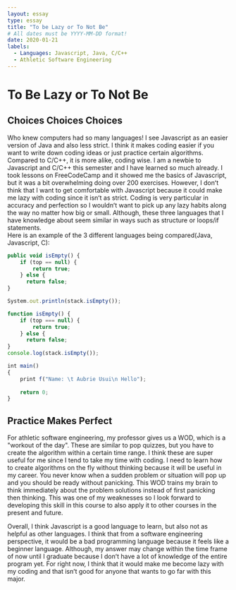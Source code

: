 ```yaml
---
layout: essay
type: essay
title: "To be Lazy or To Not Be"
# All dates must be YYYY-MM-DD format!
date: 2020-01-21
labels:
  - Languages: Javascript, Java, C/C++
  - Athletic Software Engineering
---
```


# To Be Lazy or To Not Be

## Choices Choices Choices

Who knew computers had so many languages!  I see Javascript as an easier version of Java and also less strict.  I think it makes coding easier if you want to write down coding ideas or just practice certain algorithms.  Compared to C/C++, it is more alike, coding wise.  I am a newbie to Javascript and C/C++ this semester and I have learned so much already.  I took lessons on FreeCodeCamp and it showed me the basics of Javascript, but it was a bit overwhelming doing over 200 exercises. However, I donʻt think that I want to get comfortable with Javascript because it could make me lazy with coding since it isnʻt as strict.  Coding is very particular in accuracy and perfection so I wouldnʻt want to pick up any lazy habits along the way no matter how big or small. Although, these three languages that I have knowledge about seem similar in ways such as structure or loops/if statements.   
Here is an example of the 3 different languages being compared(Java, Javascript, C):

```js
public void isEmpty() {
    if (top == null) {
        return true;
    } else {
      return false;
}

System.out.println(stack.isEmpty());
```
```js
function isEmpty() {
    if (top === null) {
        return true;
    } else {
      return false;
}
console.log(stack.isEmpty());
```
```js
int main() 
{
    print f("Name: \t Aubrie Usui\n Hello");
    
    return 0;
}
```

## Practice Makes Perfect

For athletic software engineering, my professor gives us a WOD, which is a "workout of the day".  These are similar to pop quizzes, but you have to create the algorithm within a certain time range.  I think these are super useful for me since I tend to take my time with coding.  I need to learn how to create algorithms on the fly without thinking because it will be useful in my career.  You never know when a sudden problem or situation will pop up and you should be ready without panicking.  This WOD trains my brain to think immediately about the problem solutions instead of first panicking then thinking. This was one of my weaknesses so I look forward to developing this skill in this course to also apply it to other courses in the present and future.  

Overall, I think Javascript is a good language to learn, but also not as helpful as other languages.  I think that from a software engineering perspective, it would be a bad programming language because it feels like a beginner language.  Although, my answer may change within the time frame of now until I graduate because I donʻt have a lot of knowledge of the entire program yet.  For right now, I think that it would make me become lazy with my coding and that isnʻt good for anyone that wants to go far with this major.  

